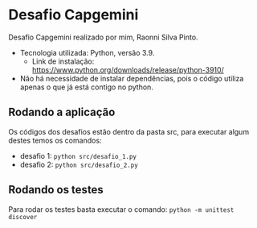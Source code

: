 # Desafio Capgemini
Desafio Capgemini realizado por mim, Raonni Silva Pinto.

- Tecnologia utilizada: Python, versão 3.9.
  - Link de instalação: https://www.python.org/downloads/release/python-3910/
- Não há necessidade de instalar dependências, pois o código utiliza apenas o que já está contigo no python.

## Rodando a aplicação
Os códigos dos desafios estão dentro da pasta src, para executar algum destes temos os comandos:  
- desafio 1: ```python src/desafio_1.py```
- desafio 2: ```python src/desafio_2.py```

## Rodando os testes
Para rodar os testes basta executar o comando: ```python -m unittest discover```
